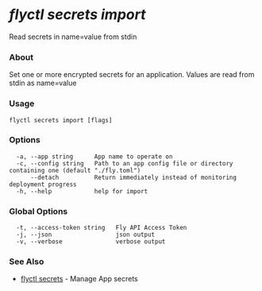 # _flyctl secrets import_

Read secrets in name=value from stdin

### About

Set one or more encrypted secrets for an application. Values
are read from stdin as name=value

### Usage
```
flyctl secrets import [flags]
```

### Options

```
  -a, --app string      App name to operate on
  -c, --config string   Path to an app config file or directory containing one (default "./fly.toml")
      --detach          Return immediately instead of monitoring deployment progress
  -h, --help            help for import
```

### Global Options

```
  -t, --access-token string   Fly API Access Token
  -j, --json                  json output
  -v, --verbose               verbose output
```

### See Also

* [flyctl secrets](/docs/flyctl/secrets/)	 - Manage App secrets

